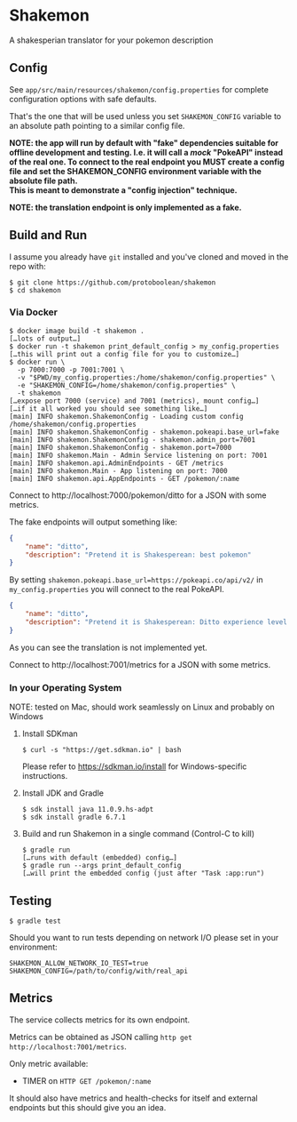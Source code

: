 # Shakemon

A shakesperian translator for your pokemon description

## Config

See `app/src/main/resources/shakemon/config.properties` for complete configuration options with safe defaults.

That's the one that will be used unless you set `SHAKEMON_CONFIG` variable to an
absolute path pointing to a similar config file.

**NOTE: the app will run by default with "fake" dependencies suitable for offline development and testing.
I.e. it will call a _mock_ "PokeAPI" instead of the real one.
To connect to the real endpoint you MUST create a config file and
set the SHAKEMON_CONFIG environment variable with the absolute file path. \
This is meant to demonstrate a "config injection" technique.**

**NOTE: the translation endpoint is only implemented as a fake.**

## Build and Run

I assume you already have `git` installed and you've cloned and moved in the repo with:

    $ git clone https://github.com/protoboolean/shakemon
    $ cd shakemon

### Via Docker

    $ docker image build -t shakemon .
    […lots of output…]
    $ docker run -t shakemon print_default_config > my_config.properties
    […this will print out a config file for you to customize…]
    $ docker run \
      -p 7000:7000 -p 7001:7001 \
      -v "$PWD/my_config.properties:/home/shakemon/config.properties" \
      -e "SHAKEMON_CONFIG=/home/shakemon/config.properties" \
      -t shakemon
    […expose port 7000 (service) and 7001 (metrics), mount config…]
    […if it all worked you should see something like…]
    [main] INFO shakemon.ShakemonConfig - Loading custom config /home/shakemon/config.properties
    [main] INFO shakemon.ShakemonConfig - shakemon.pokeapi.base_url=fake
    [main] INFO shakemon.ShakemonConfig - shakemon.admin_port=7001
    [main] INFO shakemon.ShakemonConfig - shakemon.port=7000
    [main] INFO shakemon.Main - Admin Service listening on port: 7001
    [main] INFO shakemon.api.AdminEndpoints - GET /metrics
    [main] INFO shakemon.Main - App listening on port: 7000
    [main] INFO shakemon.api.AppEndpoints - GET /pokemon/:name

Connect to http://localhost:7000/pokemon/ditto for a JSON with some metrics.

The fake endpoints will output something like:
```json
{
    "name": "ditto",
    "description": "Pretend it is Shakesperean: best pokemon"
}
```

By setting `shakemon.pokeapi.base_url=https://pokeapi.co/api/v2/` in
`my_config.properties` you will connect to the real PokeAPI.

```json
{
    "name": "ditto",
    "description": "Pretend it is Shakesperean: Ditto experience level is 101.This pokemon holds2 items.Ditto can make1 moves."
}
```

As you can see the translation is not implemented yet.

Connect to http://localhost:7001/metrics for a JSON with some metrics.

### In your Operating System

NOTE: tested on Mac, should work seamlessly on Linux and probably on Windows

1. Install SDKman

       $ curl -s "https://get.sdkman.io" | bash

   Please refer to https://sdkman.io/install for Windows-specific instructions.

2. Install JDK and Gradle

       $ sdk install java 11.0.9.hs-adpt
       $ sdk install gradle 6.7.1

4. Build and run Shakemon in a single command (Control-C to kill)

       $ gradle run
       […runs with default (embedded) config…]
       $ gradle run --args print_default_config
       […will print the embedded config (just after "Task :app:run")

## Testing
    
    $ gradle test

Should you want to run tests depending on network I/O please set in your environment:
    
    SHAKEMON_ALLOW_NETWORK_IO_TEST=true
    SHAKEMON_CONFIG=/path/to/config/with/real_api

## Metrics

The service collects metrics for its own endpoint.
 
Metrics can be obtained as JSON calling `http get http://localhost:7001/metrics`.

Only metric available:

* TIMER on `HTTP GET /pokemon/:name`

It should also have metrics and health-checks for itself and external endpoints
but this should give you an idea.
